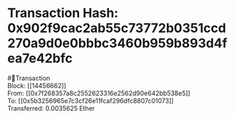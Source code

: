 
Transaction Hash: 0x902f9cac2ab55c73772b0351ccd270a9d0e0bbbc3460b959b893d4fea7e42bfc
====================================================================================
  
#💸Transaction  
Block: [[14456662]]  
From: [[0x7f268357a8c2552623316e2562d90e642bb538e5]]  
To: [[0x5b3256965e7c3cf26e11fcaf296dfc8807c01073]]  
Transferred: 0.0035625 Ether
